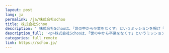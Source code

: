 ```yaml
---
layout: post
lang: ja
permalink: /ja/株式会社schoo
title: 株式会社Schoo
description: ' 株式会社Schooは、「世の中から卒業をなくす」というミッションを掲げ「未来に向けて、社会人が今学んでおくべきこと」をコンセプトとしたビジネス向けの動画配信サービス「Schoo」を運営しています。（募集中） '
description_full: '<p>株式会社Schooは、「世の中から卒業をなくす」というミッションを掲げ「未来に向けて、社会人が今学んでおくべきこと」をコンセプトとしたビジネス向けの動画配信サービス「Schoo」を運営しています。<a href="http://corp.schoo.jp/recruit/">（募集中）</a></p>'
categories: full_remote
link: https://schoo.jp/
---
```

